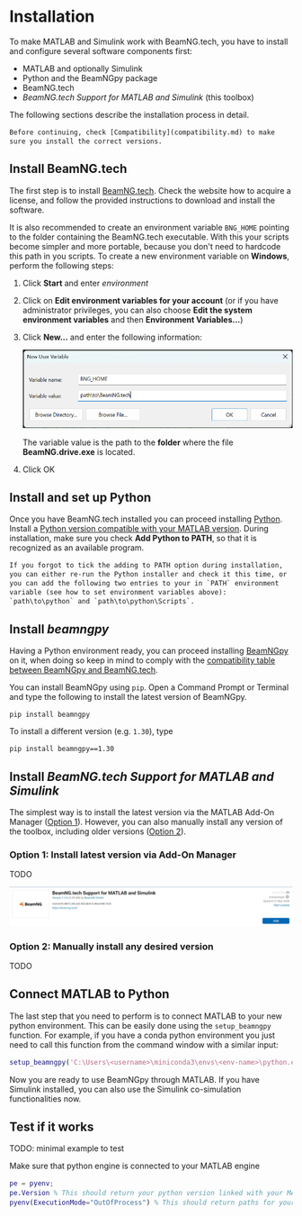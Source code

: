 # Installation

To make MATLAB and Simulink work with BeamNG.tech, you have to install and configure several software components first:
* MATLAB and optionally Simulink
* Python and the BeamNGpy package
* BeamNG.tech
* *BeamNG.tech Support for MATLAB and Simulink* (this toolbox)

The following sections describe the installation process in detail.

```{note}
Before continuing, check [Compatibility](compatibility.md) to make sure you install the correct versions.
```

## Install BeamNG.tech

The first step is to install [BeamNG.tech](https://beamng.tech/). Check the website how to
acquire a license, and follow the provided instructions to download and install the software.

It is also recommended to create an environment variable `BNG_HOME` pointing to the folder containing the
BeamNG.tech executable. With this your scripts become simpler and more portable, because you don't need to
hardcode this path in you scripts. To create a new environment variable on **Windows**, perform the following steps:
1. Click **Start** and enter *environment*
2. Click on **Edit environment variables for your account** (or if you have administrator privileges, you can also choose **Edit the system environment variables** and then **Environment Variables...**)
3. Click **New...** and enter the following information:
   
   ![new_environment_variable](pictures/new_environment_variable.png)

   The variable value is the path to the **folder** where the file **BeamNG.drive.exe** is located.
4. Click OK

## Install and set up Python

Once you have BeamNG.tech installed you can proceed installing [Python](https://www.python.org/). 
Install a
[Python version compatible with your MATLAB version](https://nl.mathworks.com/support/requirements/python-compatibility.html). During installation, make sure you check **Add Python to PATH**, so that it is recognized as an available program.

```{tip}
If you forgot to tick the adding to PATH option during installation, you can either re-run the Python installer and check it this time, or you can add the following two entries to your in `PATH` environment variable (see how to set environment variables above): `path\to\python` and `path\to\python\Scripts`.
```

## Install *beamngpy*

Having a Python
environment ready, you can proceed installing [BeamNGpy](https://github.com/BeamNG/BeamNGpy) on it, when doing
so keep in mind to comply with the
[compatibility table
between BeamNGpy and BeamNG.tech](https://github.com/BeamNG/BeamNGpy#compatibility).

You can install BeamNGpy using `pip`. Open a Command Prompt or Terminal and type the following to install the latest version of BeamNGpy.

```
pip install beamngpy
```

To install a different version (e.g. `1.30`), type

```
pip install beamngpy==1.30
```

## Install *BeamNG.tech Support for MATLAB and Simulink*

The simplest way is to install the latest version via the MATLAB Add-On Manager ([Option 1](#option-1-install-latest-version-via-add-on-manager)). However, you can also manually install any version of the toolbox, including older versions ([Option 2](#option-2-manually-install-any-desired-version)).

### Option 1: Install latest version via Add-On Manager

TODO

![BeamNG-MATLAB-Simulink-integration_Toolbox](media/BeamNG-MATLAB-Simulink-integration_Toolbox.png)

### Option 2: Manually install any desired version

TODO

## Connect MATLAB to Python

The last step that you need to perform is to connect MATLAB to your new
python environment. 
This can be easily done using the `setup_beamngpy` function. 
For example, if you have a conda python environment you just need to call
this function from the command window with a similar input:

```matlab
setup_beamngpy('C:\Users\<username>\miniconda3\envs\<env-name>\python.exe')
```

Now you are ready to use BeamNGpy through MATLAB. If you have Simulink installed, you can also use the Simulink co-simulation functionalities now.

## Test if it works

TODO: minimal example to test

Make sure that python engine is connected to your MATLAB engine

```matlab
pe = pyenv;
pe.Version % This should return your python version linked with your MATLAB
pyenv(ExecutionMode="OutOfProcess") % This should return paths for your python executable, library, etc.
```
